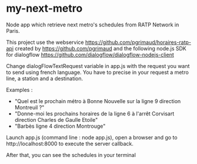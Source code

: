 # my-next-metro
Node app which retrieve next metro's schedules from RATP Network in Paris.

This project use the webservice https://github.com/pgrimaud/horaires-ratp-api created by https://github.com/pgrimaud and the following node.js SDK for dialogflow https://github.com/dialogflow/dialogflow-nodejs-client

Change dialogFlowTextRequest variable in app.js with the request you want to send using french language.
You have to precise in your request a metro line, a station and a destination.

Examples : 
- "Quel est le prochain métro à Bonne Nouvelle sur la ligne 9 direction Montreuil ?"
- "Donne-moi les prochains horaires de la ligne 6 à l'arrêt Corvisart direction Charles de Gaulle Etoile"
- "Barbès ligne 4 direction Montrouge"

Launch app.js (command line : node app.js), open a browser and go to http://localhost:8000 to execute the server callback.

After that, you can see the schedules in your terminal
